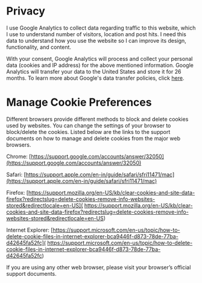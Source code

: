 # Privacy

I use Google Analytics to collect data regarding traffic to this website, which
I use to understand number of visitors, location and post hits. I need this
data to understand how you use the website so I can improve its design,
functionality, and content. 

With your consent, Google Analytics will process and collect your personal data
(cookies and IP address) for the above mentioned information. Google Analytics
will transfer your data to the United States and store it for 26 months. To
learn more about Google's data transfer policies, click
[here](https://policies.google.com/privacy/frameworks?hl=en-Uk).

# Manage Cookie Preferences

Different browsers provide different methods to block and delete cookies used
by websites. You can change the settings of your browser to block/delete the
cookies. Listed below are the links to the support documents on how to manage
and delete cookies from the major web browsers.

Chrome: [https://support.google.com/accounts/answer/32050](https://support.google.com/accounts/answer/32050)

Safari: [https://support.apple.com/en-in/guide/safari/sfri11471/mac](https://support.apple.com/en-in/guide/safari/sfri11471/mac)

Firefox:
[https://support.mozilla.org/en-US/kb/clear-cookies-and-site-data-firefox?redirectslug=delete-cookies-remove-info-websites-stored&redirectlocale=en-US](
https://support.mozilla.org/en-US/kb/clear-cookies-and-site-data-firefox?redirectslug=delete-cookies-remove-info-websites-stored&redirectlocale=en-US)

Internet Explorer:
[https://support.microsoft.com/en-us/topic/how-to-delete-cookie-files-in-internet-explorer-bca9446f-d873-78de-77ba-d42645fa52fc](
https://support.microsoft.com/en-us/topic/how-to-delete-cookie-files-in-internet-explorer-bca9446f-d873-78de-77ba-d42645fa52fc)

If you are using any other web browser, please visit your browser’s official
support documents.
